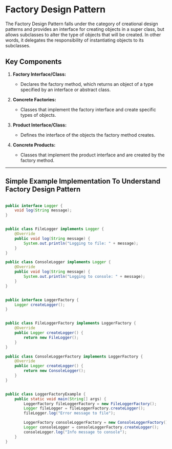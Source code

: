 # Factory Design Pattern

The Factory Design Pattern falls under the category of creational design patterns and provides an interface for creating objects in a super class, but allows subclasses to alter the type of objects that will be created. In other words, it delegates the responsibility of instantiating objects to its subclasses.

## Key Components

1. **Factory Interface/Class:**
   - Declares the factory method, which returns an object of a type specified by an interface or abstract class.

2. **Concrete Factories:**
   - Classes that implement the factory interface and create specific types of objects.

3. **Product Interface/Class:**
   - Defines the interface of the objects the factory method creates.

4. **Concrete Products:**
   - Classes that implement the product interface and are created by the factory method.

---

## Simple Example Implementation To Understand Factory Design Pattern

```java

public interface Logger {
    void log(String message);
}


public class FileLogger implements Logger {
    @Override
    public void log(String message) {
        System.out.println("Logging to file: " + message);
    }
}

public class ConsoleLogger implements Logger {
    @Override
    public void log(String message) {
        System.out.println("Logging to console: " + message);
    }
}


public interface LoggerFactory {
    Logger createLogger();
}


public class FileLoggerFactory implements LoggerFactory {
    @Override
    public Logger createLogger() {
        return new FileLogger();
    }
}

public class ConsoleLoggerFactory implements LoggerFactory {
    @Override
    public Logger createLogger() {
        return new ConsoleLogger();
    }
}


public class LoggerFactoryExample {
    public static void main(String[] args) {
        LoggerFactory fileLoggerFactory = new FileLoggerFactory();
        Logger fileLogger = fileLoggerFactory.createLogger();
        fileLogger.log("Error message to file");

        LoggerFactory consoleLoggerFactory = new ConsoleLoggerFactory();
        Logger consoleLogger = consoleLoggerFactory.createLogger();
        consoleLogger.log("Info message to console");
    }
}
